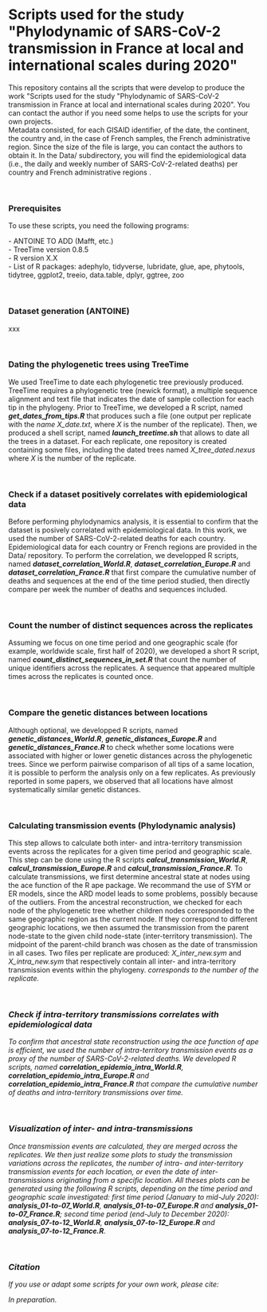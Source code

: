 # Scripts used for the study "Phylodynamic of SARS-CoV-2 transmission in France at local and international scales during 2020"
<p>This repository contains all the scripts that were develop to produce the work "Scripts used for the study "Phylodynamic of SARS-CoV-2 transmission in France at local and international scales during 2020". You can contact the author if you need some helps to use the scripts for your own projects.<br>
 Metadata consisted, for each GISAID identifier, of the date, the continent, the country and, in the case of French samples, the French administrative region. Since the size of the file is large, you can contact the authors to obtain it. In the Data/ subdirectory, you will find the epidemiological data (i.e., the daily and weekly number of SARS-CoV-2-related deaths) per country and French administrative regions .</p> <br>
<h3>Prerequisites</h3>
 <p>To use these scripts, you need the following programs:</p>
 <p>
 - ANTOINE TO ADD (Mafft, etc.) <br>
 - TreeTime version 0.8.5 <br>
 - R version X.X<br>
 - List of R packages: adephylo, tidyverse, lubridate, glue, ape, phytools, tidytree, ggplot2, treeio, data.table, dplyr, ggtree, zoo</p>
 <br>
 <h3>Dataset generation (ANTOINE)</h3>
 <p>xxx</p>
 <br>
 <h3>Dating the phylogenetic trees using TreeTime</h3>
 <p> We used TreeTime to date each phylogenetic tree previously produced. TreeTime requires a phylogenetic tree (newick format), a multiple sequence alignment and text file that indicates the date of sample collection for each tip in the phylogeny. Prior to TreeTime, we developed a R script, named <i><b>get_dates_from_tips.R</b></i> that produces such a file (one output per replicate with the <i>name X_date.txt</i>, where <i>X</i> is the number of the replicate). Then, we produced a shell script, named <i><b>launch_treetime.sh</b></i> that allows to date all the trees in a dataset. For each replicate, one repository is created containing some files, including the dated trees named <i>X_tree_dated.nexus</i> where <i>X</i> is the number of the replicate. </p>
 <br>
 <h3>Check if a dataset positively correlates with epidemiological data</h3>
 <p>Before performing phylodynamics analysis, it is essential to confirm that the dataset is posively correlated with epidemiological data. In this work, we used the number of SARS-CoV-2-related deaths for each country. Epidemiological data for each country or French regions are provided in the Data/ repository. To perform the correlation, we developped R scripts, named <i><b>dataset_correlation_World.R</b></i>, <i><b>dataset_correlation_Europe.R</b></i> and <i><b>dataset_correlation_France.R</b></i> that first compare the cumulative number of deaths and sequences at the end of the time period studied, then directly compare per week the number of deaths and sequences included.
</p>
 <br>
 <h3>Count the number of distinct sequences across the replicates</h3>
 <p>Assuming we focus on one time period and one geographic scale (for example, worldwide scale, first half of 2020), we developed a short R script, named <i><b>count_distinct_sequences_in_set.R</b></i> that count the number of unique identifiers across the replicates. A sequence that appeared multiple times across the replicates is counted once.</p>
  <br>
   <h3>Compare the genetic distances between locations</h3>
 <p>Although optional, we developped R scripts, named <i><b>genetic_distances_World.R</b></i>, <i><b>genetic_distances_Europe.R</b></i> and <i><b>genetic_distances_France.R</b></i> to check whether some locations were associated with higher or lower genetic distances across the phylogenetic trees. Since we perform pairwise comparison of all tips of a same location, it is possible to perform the analysis only on a few replicates. As previously reported in some papers, we observed that all locations have almost systematically similar genetic distances.</p>
  <br>
     <h3>Calculating transmission events (Phylodynamic analysis)</h3>
 <p>This step allows to calculate both inter- and intra-territory transmission events across the replicates for a given time period and geographic scale. This step can be done using the R scripts <i><b>calcul_transmission_World.R</b></i>, <i><b>calcul_transmission_Europe.R</b></i> and <i><b>calcul_transmission_France.R</b></i>. To calculate transmissions, we first determine ancestral state at nodes using the ace function of the R ape package. We recommand the use of SYM or ER models, since the ARD model leads to some problems, possibly because of the outliers. From the ancestral reconstruction, we checked for each node of the phylogenetic tree whether children nodes corresponded to the same geographic region as the current node. If they correspond to different geographic locations, we then assumed the transmission from the parent node-state to the given child node-state (inter-territory transmission). The midpoint of the parent-child branch was chosen as the date of transmission in all cases. Two files per replicate are produced: <i>X_inter_new.sym</i> and <i>X_intra_new.sym</i> that respectively contain all inter- and intra-territory transmission events within the phylogeny. <i> corresponds to the number of the replicate. </p>
  <br>
       <h3>Check if intra-territory transmissions correlates with epidemiological data</h3>
 <p>To confirm that ancestral state reconstruction using the ace function of ape is efficient, we used the number of intra-territory transmission events as a proxy of the number of SARS-CoV-2-related deaths. We developed R scripts, named <i><b>correlation_epidemio_intra_World.R</b></i>, <i><b>correlation_epidemio_intra_Europe.R</b></i> and <i><b>correlation_epidemio_intra_France.R</b></i> that compare the cumulative number of deaths and intra-territory transmissions over time.</p>
  <br>
         <h3>Visualization of inter- and intra-transmissions</h3>
 <p>Once transmission events are calculated, they are merged across the replicates. We then just realize some plots to study the transmission variations across the replicates, the number of intra- and inter-territory transmission events for each location, or even the date of inter-transmissions originating from a specific location. All theses plots can be generated using the following R scripts, depending on the time period and geographic scale investigated: first time period (January to mid-July 2020): <i><b>analysis_01-to-07_World.R</b></i>, <i><b>analysis_01-to-07_Europe.R</b></i> and <i><b>analysis_01-to-07_France.R</b></i>; second time period (end-July to December 2020): <i><b>analysis_07-to-12_World.R</b></i>, <i><b>analysis_07-to-12_Europe.R</b></i> and <i><b>analysis_07-to-12_France.R</b></i>.</p>
  <br>
 <h3>Citation</h3>
 <p>If you use or adapt some scripts for your own work, please cite:</p>
 <p><i>In preparation.</i></p>
